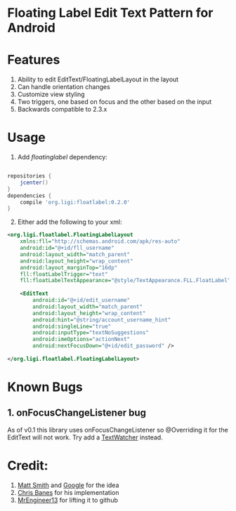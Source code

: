 # Floating Label Edit Text Pattern for Android

# Features

1. Ability to edit EditText/FloatingLabelLayout in the layout
2. Can handle orientation changes
3. Customize view styling 
4. Two triggers, one based on focus and the other based on the input
5. Backwards compatible to 2.3.x

# Usage
1. Add *floatinglabel* dependency:
```groovy

repositories {
    jcenter()
}
dependencies {
    compile 'org.ligi:floatlabel:0.2.0'
}
```
2. Either add the following to your xml:

```xml
<org.ligi.floatlabel.FloatingLabelLayout
    xmlns:fll="http://schemas.android.com/apk/res-auto"
    android:id="@+id/fll_username"
    android:layout_width="match_parent"
    android:layout_height="wrap_content"
    android:layout_marginTop="16dp"
    fll:floatLabelTrigger="text"
    fll:floatLabelTextAppearance="@style/TextAppearance.FLL.FloatLabel">
    
    <EditText
        android:id="@+id/edit_username"
        android:layout_width="match_parent"
        android:layout_height="wrap_content"
        android:hint="@string/account_username_hint"
        android:singleLine="true"
        android:inputType="textNoSuggestions"
        android:imeOptions="actionNext"
        android:nextFocusDown="@+id/edit_password" />
    
</org.ligi.floatlabel.FloatingLabelLayout>
```

# Known Bugs

## 1. onFocusChangeListener bug

As of v0.1 this library uses onFocusChangeListener so @Overriding it for the EditText will not work. Try add a [TextWatcher](http://developer.android.com/reference/android/text/TextWatcher.html) instead.

# Credit:

1. [Matt Smith](http://mattdsmith.com/float-label-pattern/)  and [Google](http://www.google.com/design/spec/components/text-fields.html#text-fields-floating-labels) for the idea
2. [Chris Banes](https://gist.github.com/chrisbanes/11247418) for his implementation
3. [MrEngineer13](https://github.com/MrEngineer13/FloatingLabelLayout) for lifting it to github

<!-- ## Developers-->

<!-- 1. [MrEngineer](https://github.com/MrEngineer13) -->
